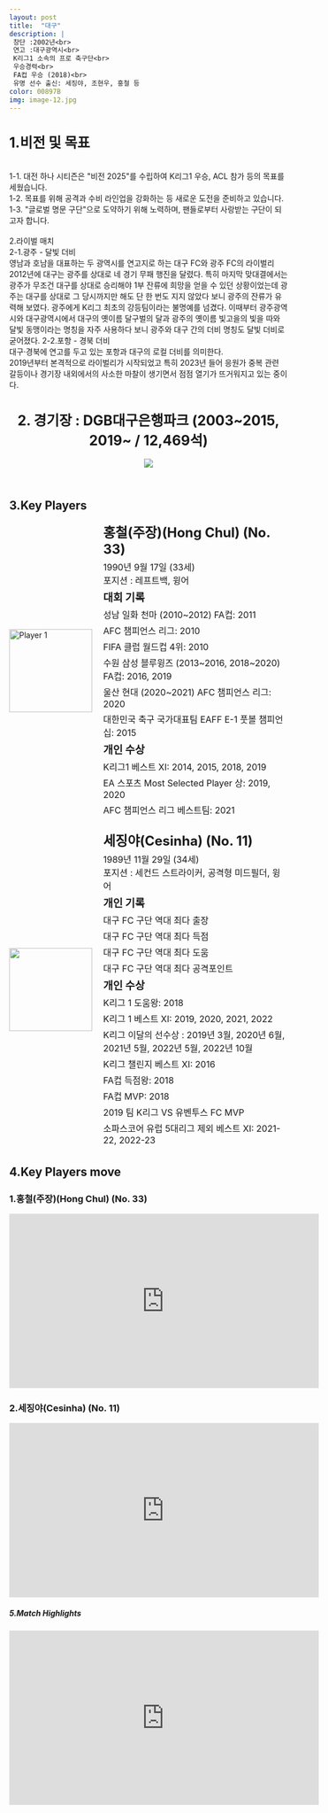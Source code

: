 ```yaml
---
layout: post
title:  "대구"
description: |
 창단 :2002년<br>
 연고 :대구광역시<br> 
 K리그1 소속의 프로 축구단<br>
 우승경력<br>
 FA컵 우승 (2018)<br>
 유명 선수 출신: 세징야, 조현우, 홍철 등
color: 00897B
img: image-12.jpg
---
```

<html>
<head>
  <title>Hyundai Motors Jeonbuk</title>
  <style>
    .player-info {
      display: flex;
      align-items: center;
      margin-bottom: 20px;
    }
    .player-info img {
      width: 150px;
      height: 150px;
      margin-right: 20px;
    }
    .player-info h3 {
      font-size: 24px;
      margin: 0;
    }
    .player-info p {
      font-size: 16px;
      margin: 5px 0;
    }
    h1{
      font-size: 25px;
    }
  </style>
  <h1>1.비전 및 목표</h1><br>
   1-1. 대전 하나 시티즌은 "비전 2025"를 수립하여 K리그1 우승, ACL 참가 등의 목표를 세웠습니다. <br>
   1-2. 목표를 위해 공격과 수비 라인업을 강화하는 등 새로운 도전을 준비하고 있습니다.<br>
   1-3. "글로벌 명문 구단"으로 도약하기 위해 노력하며, 팬들로부터 사랑받는 구단이 되고자 합니다.<br><br>
    2.라이벌 매치 <br>
    2-1.광주 - 달빛 더비<br>
    영남과 호남을 대표하는 두 광역시를 연고지로 하는 대구 FC와 광주 FC의 라이벌리<br>
    2012년에 대구는 광주를 상대로 네 경기 무패 행진을 달렸다. 특히 마지막 맞대결에서는 광주가 무조건 대구를 상대로 승리해야 1부 잔류에 희망을 얻을 수 있던 상황이었는데 광주는 대구를 상대로 그 당시까지만 해도 단 한 번도 지지 않았다 보니 광주의 잔류가 유력해 보였다. 광주에게 K리그 최초의 강등팀이라는 불명예를 넘겼다.
    이때부터 광주광역시와 대구광역시에서 대구의 옛이름 달구벌의 달과 광주의 옛이름 빛고을의 빛을 따와 달빛 동맹이라는 명칭을 자주 사용하다 보니 광주와 대구 간의 더비 명칭도 달빛 더비로 굳어졌다.
    2-2.포항 - 경북 더비<br>
    대구·경북에 연고를 두고 있는 포항과 대구의 로컬 더비를 의미한다.<br> 
    2019년부터 본격적으로 라이벌리가 시작되었고 특히 2023년 들어 응원가 중복 관련 갈등이나 경기장 내외에서의 사소한 마찰이 생기면서 점점 열기가 뜨거워지고 있는 중이다.
</head>
<body>
  <header>
    <h1>2. 경기장 : DGB대구은행파크 (2003~2015, 2019~ / 12,469석)</h1>
    <img src="https://i.namu.wiki/i/98ybCDlFr10xtE7XkWPP9-Jj6bqhnkc8mzqPDEN9gHjNX8LbowhwXy77AybP99NGTkyLrzVvCaK9aWpQV31uMYFV2Ylw0i6Y4psnNjJOWwmzfXlC8gKjh6hrLQdiveFSi1p290x1kjxTkEFkRtDqSA.webp">
  </header>
  <main>
    <section>
      <h2>3.Key Players</h2>
      <div class="player-info">
        <img src="https://i.namu.wiki/i/LoCbAMLYTqzu2_CWSYLyIb77DkL5v7SNVV9Np7WJfoyPRxhgYEhp9RaoJzAP8I-ufkuXMovTZmy1TcMzmRd2av2NnXAVWGn1J20hm7OxDjj6LoSyTPN3YFPVJyKZKCVwun5CxGsSlu6jIyR6mC2vQQ.webp"
          alt="Player 1">
        <div>
          <h3>홍철(주장)(Hong Chul) (No. 33)</h3> <p>1990년 9월 17일 (33세) <br> 포지션 : 레프트백, 윙어</p>
          <p><strong style="font-size: 1.2em;">대회 기록</strong></p>
          <p>성남 일화 천마 (2010~2012) FA컵: 2011</p>
          <p>AFC 챔피언스 리그: 2010</p>
          <p>FIFA 클럽 월드컵 4위: 2010</p>
          <p>수원 삼성 블루윙즈 (2013~2016, 2018~2020) FA컵: 2016, 2019</p>
          <p>울산 현대 (2020~2021) AFC 챔피언스 리그: 2020</p>
          <p>대한민국 축구 국가대표팀 EAFF E-1 풋볼 챔피언십: 2015</p> 
          <p><strong style="font-size: 1.2em;">개인 수상</strong></p>
          <p>K리그1 베스트 XI: 2014, 2015, 2018, 2019</p>
          <p>EA 스포츠 Most Selected Player 상: 2019, 2020</p>
          <p>AFC 챔피언스 리그 베스트팀: 2021</p>
        </div>
      </div>
      <div class="player-info">
        <img src="https://i.namu.wiki/i/8fXJOfynePY5t8A1-p8UItf0PWurC8rhQCU_ESmp_VuadPGlgwp51yUXhdn_udzmLTNY3nL1q7RNESxlgRefNPeb5GVZaxgUOU0aWcGYkBh31MXK3aujDz4SJG_BSRFkTOst8-R42HisESow3Z1-lw.webp">
        <div>
          <h3>세징야(Cesinha) (No. 11)</h3> <p>1989년 11월 29일 (34세) <br> 포지션 : 세컨드 스트라이커, 공격형 미드필더, 윙어</p>
          <p><strong style="font-size: 1.2em;">개인 기록</strong></p>
          <p>대구 FC 구단 역대 최다 출장</p>
          <p>대구 FC 구단 역대 최다 득점</p>
          <p>대구 FC 구단 역대 최다 도움</p>
          <p>대구 FC 구단 역대 최다 공격포인트</p>
          <p><strong style="font-size: 1.2em;">개인 수상</strong></p>
          <p>K리그 1 도움왕: 2018</p>
          <p>K리그 1 베스트 XI: 2019, 2020, 2021, 2022</p>
          <p>K리그 이달의 선수상 : 2019년 3월, 2020년 6월, 2021년 5월, 2022년 5월, 2022년 10월</p>
          <p>K리그 챌린지 베스트 XI: 2016</p>
          <p>FA컵 득점왕: 2018</p>
          <p>FA컵 MVP: 2018</p>
          <p>2019 팀 K리그 VS 유벤투스 FC MVP</p>
          <p>소파스코어 유럽 5대리그 제외 베스트 XI: 2021-22, 2022-23</p>
        </div>
      </div>
    </section>
    <section>
      <h2>4.Key Players move</h2>
      <h4>
      <h3>1.홍철(주장)(Hong Chul) (No. 33)</h3>
      <iframe width="560" height="315" src="https://www.youtube.com/embed/nqD8e6wF9QU" frameborder="0" allow="accelerometer; autoplay; encrypted-media; gyroscope; picture-in-picture" allowfullscreen></iframe>
      <h3>2.세징야(Cesinha) (No. 11)</h3>
      <iframe width="560" height="315" src="https://www.youtube.com/embed/JtyJnyMFcO8" frameborder="0" allow="accelerometer; autoplay; encrypted-media; gyroscope; picture-in-picture" allowfullscreen></iframe>
      </h4> 
    </section>
    <section>
      <h5>5.Match Highlights</h5>
      <iframe width="560" height="315" src="https://www.youtube.com/embed/-8oJqalWaTM" frameborder="0"
        allow="accelerometer; autoplay; encrypted-media; gyroscope; picture-in-picture" allowfullscreen></iframe>
    </section>
  </main>
</body>
</html>
